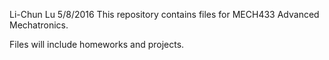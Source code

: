 Li-Chun Lu
5/8/2016
This repository contains files for MECH433 Advanced Mechatronics.

Files will include homeworks and projects.

